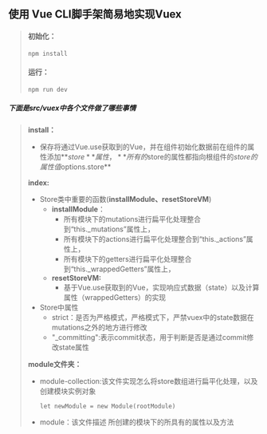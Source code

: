 ## 使用 Vue CLI脚手架简易地实现Vuex

> #### 初始化：
>
> ```
> npm install
> ```
>
> #### 运行：
>
> ```
> npm run dev
> ```

##### 下面是src/vuex中各个文件做了哪些事情

> **install：**
>
> - 保存将通过Vue.use获取到的Vue，并在组件初始化数据前在组件的属性添加**$store**属性，**所有的$store的属性都指向根组件的$store的属性值$options.store**
>
> **index:**
>
> - Store类中重要的函数(**installModule、resetStoreVM**)
>   - **installModule**：
>     - 所有模块下的mutations进行扁平化处理整合到“this._mutations”属性上，
>     - 所有模块下的actions进行扁平化处理整合到“this._actions”属性上，
>     - 所有模块下的getters进行扁平化处理整合到“this._wrappedGetters”属性上，
>   - **resetStoreVM:**
>     - 基于Vue.use获取到的Vue，实现响应式数据（state）以及计算属性（wrappedGetters）的实现
> - Store中属性
>   - strict：是否为严格模式，严格模式下，严禁vuex中的state数据在mutations之外的地方进行修改
>   - "_committing":表示commit状态，用于判断是否是通过commit修改state属性
>
> **module文件夹：**
>
> - module-collection:该文件实现怎么将store数组进行扁平化处理，以及创建模块实例对象
>
>   ```
>   let newModule = new Module(rootModule)
>   ```
>
> - module：该文件描述 所创建的模块下的所具有的属性以及方法